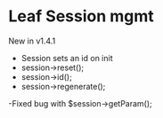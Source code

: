 # Leaf Session mgmt
New in v1.4.1
- Session sets an id on init
- session->reset();
- session->id();
- session->regenerate();

-Fixed bug with $session->getParam();